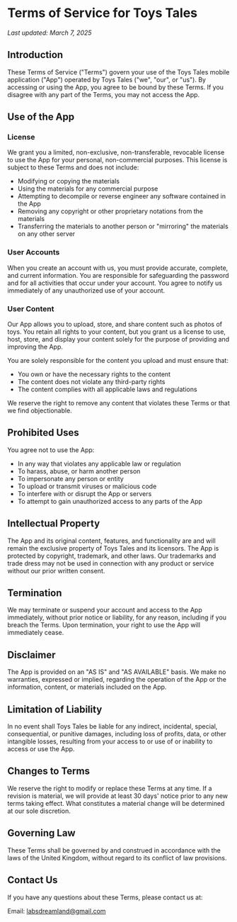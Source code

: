 # Terms of Service for Toys Tales

*Last updated: March 7, 2025*

## Introduction

These Terms of Service ("Terms") govern your use of the Toys Tales mobile application ("App") operated by Toys Tales ("we", "our", or "us"). By accessing or using the App, you agree to be bound by these Terms. If you disagree with any part of the Terms, you may not access the App.

## Use of the App

### License

We grant you a limited, non-exclusive, non-transferable, revocable license to use the App for your personal, non-commercial purposes. This license is subject to these Terms and does not include:

- Modifying or copying the materials
- Using the materials for any commercial purpose
- Attempting to decompile or reverse engineer any software contained in the App
- Removing any copyright or other proprietary notations from the materials
- Transferring the materials to another person or "mirroring" the materials on any other server

### User Accounts

When you create an account with us, you must provide accurate, complete, and current information. You are responsible for safeguarding the password and for all activities that occur under your account. You agree to notify us immediately of any unauthorized use of your account.

### User Content

Our App allows you to upload, store, and share content such as photos of toys. You retain all rights to your content, but you grant us a license to use, host, store, and display your content solely for the purpose of providing and improving the App.

You are solely responsible for the content you upload and must ensure that:
- You own or have the necessary rights to the content
- The content does not violate any third-party rights
- The content complies with all applicable laws and regulations

We reserve the right to remove any content that violates these Terms or that we find objectionable.

## Prohibited Uses

You agree not to use the App:
- In any way that violates any applicable law or regulation
- To harass, abuse, or harm another person
- To impersonate any person or entity
- To upload or transmit viruses or malicious code
- To interfere with or disrupt the App or servers
- To attempt to gain unauthorized access to any parts of the App

## Intellectual Property

The App and its original content, features, and functionality are and will remain the exclusive property of Toys Tales and its licensors. The App is protected by copyright, trademark, and other laws. Our trademarks and trade dress may not be used in connection with any product or service without our prior written consent.

## Termination

We may terminate or suspend your account and access to the App immediately, without prior notice or liability, for any reason, including if you breach the Terms. Upon termination, your right to use the App will immediately cease.

## Disclaimer

The App is provided on an "AS IS" and "AS AVAILABLE" basis. We make no warranties, expressed or implied, regarding the operation of the App or the information, content, or materials included on the App.

## Limitation of Liability

In no event shall Toys Tales be liable for any indirect, incidental, special, consequential, or punitive damages, including loss of profits, data, or other intangible losses, resulting from your access to or use of or inability to access or use the App.

## Changes to Terms

We reserve the right to modify or replace these Terms at any time. If a revision is material, we will provide at least 30 days' notice prior to any new terms taking effect. What constitutes a material change will be determined at our sole discretion.

## Governing Law

These Terms shall be governed by and construed in accordance with the laws of the United Kingdom, without regard to its conflict of law provisions.

## Contact Us

If you have any questions about these Terms, please contact us at:

Email: labsdreamland@gmail.com